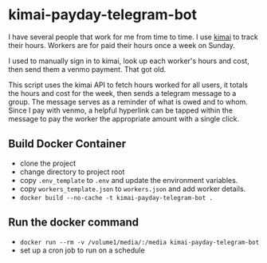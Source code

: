 # kimai-payday-telegram-bot
I have several people that work for me from time to time. I use [kimai](https://www.kimai.org/) to track their hours.  Workers are for paid their hours once a week on Sunday.

I used to manually sign in to kimai, look up each worker's hours and cost, then send them a venmo payment.  That got old.

This script uses the kimai API to fetch hours worked for all users, it totals the hours and cost for the week, then sends a telegram message to a group.  The message serves as a reminder of what is owed and to whom.  Since I pay with venmo, a helpful hyperlink can be tapped within the message to pay the worker the appropriate amount with a single click. 

 ## Build Docker Container

- clone the project
- change directory to project root
- copy `.env_template` to `.env` and update the environment variables.
- copy `workers_template.json` to `workers.json` and add worker details.
- `docker build --no-cache -t kimai-payday-telegram-bot .`

## Run the docker command

- `docker run --rm -v /volume1/media/:/media kimai-payday-telegram-bot`
- set up a cron job to run on a schedule
